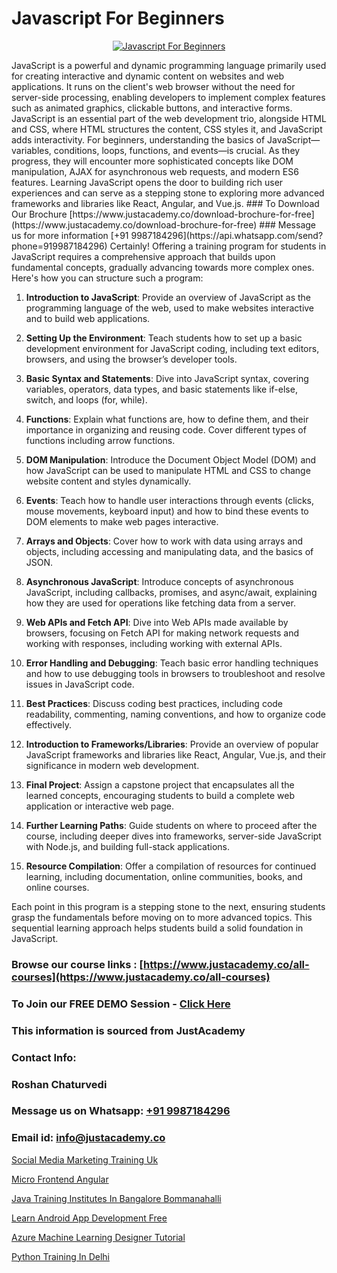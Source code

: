 # Javascript For Beginners

<p align="center">
  <a href="https://justacademy.co/course-detail/javascript-training">
    <img src="https://justacademy.co/storage2/course_image/1676636853_course_image.webp" alt="Javascript For Beginners">
  </a>
</p>
JavaScript is a powerful and dynamic programming language primarily used for creating interactive and dynamic content on websites and web applications. It runs on the client's web browser without the need for server-side processing, enabling developers to implement complex features such as animated graphics, clickable buttons, and interactive forms. JavaScript is an essential part of the web development trio, alongside HTML and CSS, where HTML structures the content, CSS styles it, and JavaScript adds interactivity. For beginners, understanding the basics of JavaScript—variables, conditions, loops, functions, and events—is crucial. As they progress, they will encounter more sophisticated concepts like DOM manipulation, AJAX for asynchronous web requests, and modern ES6 features. Learning JavaScript opens the door to building rich user experiences and can serve as a stepping stone to exploring more advanced frameworks and libraries like React, Angular, and Vue.js.
### To Download Our Brochure [https://www.justacademy.co/download-brochure-for-free](https://www.justacademy.co/download-brochure-for-free)
### Message us for more information [+91 9987184296](https://api.whatsapp.com/send?phone=919987184296)
Certainly! Offering a training program for students in JavaScript requires a comprehensive approach that builds upon fundamental concepts, gradually advancing towards more complex ones. Here's how you can structure such a program:

1) **Introduction to JavaScript**: Provide an overview of JavaScript as the programming language of the web, used to make websites interactive and to build web applications.

2) **Setting Up the Environment**: Teach students how to set up a basic development environment for JavaScript coding, including text editors, browsers, and using the browser’s developer tools.

3) **Basic Syntax and Statements**: Dive into JavaScript syntax, covering variables, operators, data types, and basic statements like if-else, switch, and loops (for, while).

4) **Functions**: Explain what functions are, how to define them, and their importance in organizing and reusing code. Cover different types of functions including arrow functions.

5) **DOM Manipulation**: Introduce the Document Object Model (DOM) and how JavaScript can be used to manipulate HTML and CSS to change website content and styles dynamically.

6) **Events**: Teach how to handle user interactions through events (clicks, mouse movements, keyboard input) and how to bind these events to DOM elements to make web pages interactive.

7) **Arrays and Objects**: Cover how to work with data using arrays and objects, including accessing and manipulating data, and the basics of JSON.

8) **Asynchronous JavaScript**: Introduce concepts of asynchronous JavaScript, including callbacks, promises, and async/await, explaining how they are used for operations like fetching data from a server.

9) **Web APIs and Fetch API**: Dive into Web APIs made available by browsers, focusing on Fetch API for making network requests and working with responses, including working with external APIs.

10) **Error Handling and Debugging**: Teach basic error handling techniques and how to use debugging tools in browsers to troubleshoot and resolve issues in JavaScript code.

11) **Best Practices**: Discuss coding best practices, including code readability, commenting, naming conventions, and how to organize code effectively.

12) **Introduction to Frameworks/Libraries**: Provide an overview of popular JavaScript frameworks and libraries like React, Angular, Vue.js, and their significance in modern web development.

13) **Final Project**: Assign a capstone project that encapsulates all the learned concepts, encouraging students to build a complete web application or interactive web page.

14) **Further Learning Paths**: Guide students on where to proceed after the course, including deeper dives into frameworks, server-side JavaScript with Node.js, and building full-stack applications.

15) **Resource Compilation**: Offer a compilation of resources for continued learning, including documentation, online communities, books, and online courses.

Each point in this program is a stepping stone to the next, ensuring students grasp the fundamentals before moving on to more advanced topics. This sequential learning approach helps students build a solid foundation in JavaScript.

### Browse our course links : [https://www.justacademy.co/all-courses](https://www.justacademy.co/all-courses) 
### To Join our FREE DEMO Session - [Click Here](https://www.justacademy.co/register-for-course-demo)


### This information is sourced from JustAcademy
### Contact Info:
### Roshan Chaturvedi
### Message us on Whatsapp: [+91 9987184296](https://api.whatsapp.com/send?phone=919987184296)
### Email id: [info@justacademy.co](mailto:info@justacademy.co)
                
[Social Media Marketing Training Uk](https://www.linkedin.com/pulse/social-media-marketing-training-uk-justacademy-jaipur-2ujje?trackingId=EZP9g5lNYPjLU6qUYzuMbw%3D%3D&lipi=urn%3Ali%3Apage%3Ad_flagship3_company_admin%3B6gVpALX0TnilEAnvQeHuDw%3D%3D)

[Micro Frontend Angular](https://www.linkedin.com/pulse/micro-frontend-angular-justacademy-thane-egagc?trackingId=e5lt2ocTsBoP6r5vGvjvbQ%3D%3D&lipi=urn%3Ali%3Apage%3Ad_flagship3_company_admin%3Bs5%2FTwm7dQuuyZG7uExGaaQ%3D%3D)

[Java Training Institutes In Bangalore Bommanahalli](https://medium.com/@kamblerajas684/java-training-institutes-in-bangalore-bommanahalli-31356de8a8f5)

[Learn Android App Development Free](https://medium.com/@mistersumit961/learn-android-app-development-free-4c4d73c76e92)

[Azure Machine Learning Designer Tutorial](https://justacademyin.github.io/justacademy/azure-machine-learning-designer-tutorial)

[Python Training In Delhi](https://justacademyin.github.io/justacademy/python-training-in-delhi)

